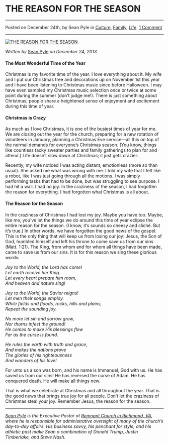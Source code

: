 THE REASON FOR THE SEASON
=========================

* * *

Posted on December 24th, by Sean Pyle in [Culture](http://www.remnantresource.org/category/culture/), [Family](http://www.remnantresource.org/category/family/), [Life](http://www.remnantresource.org/category/life/). [1 Comment](http://www.remnantresource.org/the-reason-for-the-season/#comments)

* * *

[![THE REASON FOR THE SEASON](http://www.remnantresource.org/wp-content/uploads/2013/12/Reason_For_the_season.jpg)](http://www.remnantresource.org/wp-content/uploads/2013/12/Reason_For_the_season.jpg)  

_Written by_ [Sean Pyle](http://www.remnantresource.org/author/sean-pyle/ "Posts by Sean Pyle") _on December 24, 2013_

#### The Most Wonderful Time of the Year

Christmas is my favorite time of the year. I love everything about it. My wife and I put our Christmas tree and decorations up on November 1st this year and I have been listening to Christmas music since before Halloween. I may have even sampled my Christmas music selection once or twice at some point during the summer (don’t judge me!). There is just something about Christmas; people share a heightened sense of enjoyment and excitement during this time of year.

#### **Christmas is Crazy**

As much as I love Christmas, it is one of the busiest times of year for me. We are closing out the year for the church, preparing for a new rotation of volunteers in January, planning a Christmas Eve service—all this on top of the normal demands for everyone’s Christmas season. (You know, things like countless tacky sweater parties and family gatherings to plan for and attend.) Life doesn’t slow down at Christmas; it just gets crazier.

Recently, my wife noticed I was acting distant, emotionless (more so than usual). She asked me what was wrong with me. I told my wife that I felt like a robot, like I was just going through all the motions. I was simply performing tasks that had to be done, but was struggling to see purpose. I had hit a wall. I had no joy. In the craziness of the season, I had forgotten the reason for everything. I had forgotten what Christmas is all about.

#### **The Reason for the Season**

In the craziness of Christmas I had lost my joy. Maybe you have too. Maybe, like me, you’ve let the things we do around this time of year eclipse the entire reason for the season. (I know, it’s sounds so cheesy and cliché. But it’s true.) In other words, we have forgotten the good news of the gospel. This is the only thing that will keep us from losing our joy: Jesus, the Son of God, humbled himself and left his throne to come save us from our sins (Matt. 1:21). The King, from whom and for whom all things have been made, came to save us from our sins. It is for this reason we sing these glorious words:

_Joy to the World, the Lord has come!_  
_Let earth receive her King._  
_Let every heart prepare him room,_  
_And heaven and nature sing!_

_Joy to the World, the Savior reigns!_  
_Let men their songs employ._  
_While fields and floods, rocks, hills and plains,_  
_Repeat the sounding joy._

_No more let sin and sorrow grow,_  
_Nor thorns infest the ground!_  
_He comes to make His blessings flow_  
_Far as the curse is found._

_He rules the earth with truth and grace,_  
_And makes the nations prove_  
_The glories of his righteousness_  
_And wonders of his love!_

For unto us a son was born, and his name is Immanuel, God with us. He has saved us from our sins! He has reversed the curse of Adam. He has conquered death. He will make all things new.

That is what we celebrate at Christmas and all throughout the year. That is the good news that brings true joy for all people. Don’t let the craziness of Christmas steal your joy. Remember Jesus, the reason for the season.

* * *

_[Sean Pyle](http://www.remnantresource.org/author/sean-pyle/) is the Executive Pastor at _[Remnant Church in Richmond, VA](http://www.remnantrichmond.org/),_ where he is responsible for administrative oversight of many of the church’s day-to-day affairs. His business savvy, his penchant for style, and his athletic past make Sean a combination of Donald Trump, Justin Timberlake, and Steve Nash._
